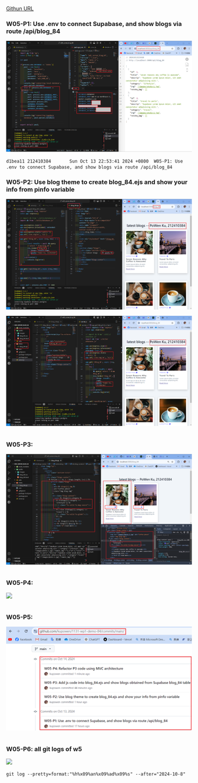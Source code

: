 [Githun URL](https://github.com/kupowen/1131-wp1-demo-84)

### W05-P1: Use .env to connect Supabase, and show blogs via route /api/blog_84

![](w05-p1.png)

```
d1bea11 212410384       Sun Oct 13 22:53:41 2024 +0800  W05-P1: Use .env to connect Supabase, and show blogs via route /api/blog_84
```

### W05-P2: Use blog theme to create  blog_84.ejs and show your info from pinfo variable

![](w05-p2-1.png)

![](w05-p2-2.png)

```

```

### W05-P3: 

![](w05-p3.png)

```

```

### W05-P4: 

![](w05-p4.png)

```

```

### W05-P5: 

![](w05-p5.png)

```

```

### W05-P6: all git logs of w5

![](w05-p6.png)

```
git log --pretty=format:"%h%x09%an%x09%ad%x09%s" --after="2024-10-8"

```